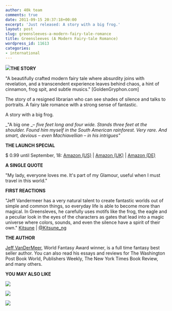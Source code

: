 ```yaml
---
author: 40k team
comments: true
date: 2011-09-15 20:37:18+00:00
excerpt: 'Just released: A story with a big frog.'
layout: post
slug: greensleeves-a-modern-fairy-tale-romance
title: Greensleeves (A Modern Fairy-tale Romance)
wordpress_id: 11613
categories:
- international
---
```


**[![](http://www.40kbooks.com/wp-content/uploads/greensleeves-dermeer_GB_ok1.jpg)](http://www.40kbooks.com/?attachment_id=11614)THE STORY**

"A beautifully crafted modern fairy tale where absurdity joins with revelation, and a transcendent experience leaves behind chaos, a hint of cinnamon, frog spit, and subtle musics."
[GoldenGryphon.com]

The story of a resigned librarian who can see shades of silence and talks to portraits. A fairy tale romance with a strong sense of fantastic.

A story with a big frog.

_"A big one _– _five feet long and four wide. Stands three feet at the shoulder. Found him myself in the South American rainforest. Very rare. And smart, devious – even Machiavellian – in his intrigues"_

**THE LAUNCH SPECIAL**

$ 0.99 until September, 18: [Amazon (US)](http://www.amazon.com/dp/B005MZ8VRM) | [Amazon (UK)](http://www.amazon.co.uk/dp/B005MZ8VRM) | [Amazon (DE)](http://www.amazon.de/dp/B005MZ8VRM)

**A SINGLE QUOTE**

"My lady, everyone loves me. It's part of my Glamour, useful when I must travel in this world."

**FIRST REACTIONS**

"Jeff Vandermeer has a very natural talent to create fantastic worlds out of simple and common things, so everyday life is able to become more than magical. In Greensleves, he carefully uses motifs like the frog, the eagle and a peculiar look in the eyes of the characters as gates that lead into a magic universe where colors, sounds, and even the silence have a spirit of their own."
[Kitsune](http://www.amazon.com/review/R3BAFFGYOENLPE/ref=cm_cr_dp_perm?ie=UTF8&ASIN=B005MZ8VRM&nodeID=133140011&tag=&linkCode=) | [@Kitsune_ng](http://twitter.com/#%21/@kitsune_ng)

**THE AUTHOR**

[Jeff VanDerMeer](../?cat=79), World Fantasy Award winner, is a full time fantasy best seller author. You can also read his essays and reviews for The Washington Post Book World, Publishers Weekly, The New York Times Book Review, and many others.

**YOU MAY ALSO LIKE**








[![](http://www.40kbooks.com/wp-content/uploads/promo1.jpeg)](http://www.40kbooks.com/?attachment_id=11617)


[![](http://www.40kbooks.com/wp-content/uploads/Parthenopean_eng_t2.jpg)](http://www.40kbooks.com/?attachment_id=11628)


[![](http://www.40kbooks.com/wp-content/uploads/sickness-appel_I_ok.jpg)](http://www.40kbooks.com/?attachment_id=11627)




